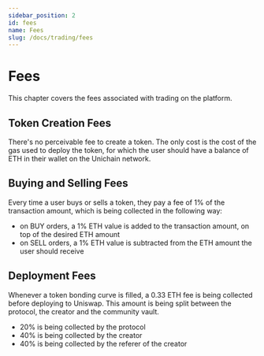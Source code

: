```yaml
---
sidebar_position: 2
id: fees
name: Fees
slug: /docs/trading/fees
---
```


# Fees

This chapter covers the fees associated with trading on the platform.

## Token Creation Fees

There's no perceivable fee to create a token. The only cost is the cost of the gas used to deploy the token, for which the user should have a balance of ETH in their wallet on the Unichain network.

## Buying and Selling Fees

Every time a user buys or sells a token, they pay a fee of 1% of the transaction amount, which is being collected in the following way:

- on BUY orders, a 1% ETH value is added to the transaction amount, on top of the desired ETH amount
- on SELL orders, a 1% ETH value is subtracted from the ETH amount the user should receive

## Deployment Fees

Whenever a token bonding curve is filled, a 0.33 ETH fee is being collected before deploying to Uniswap. This amount is being split between the protocol, the creator and the community vault.

- 20% is being collected by the protocol
- 40% is being collected by the creator
- 40% is being collected by the referer of the creator
